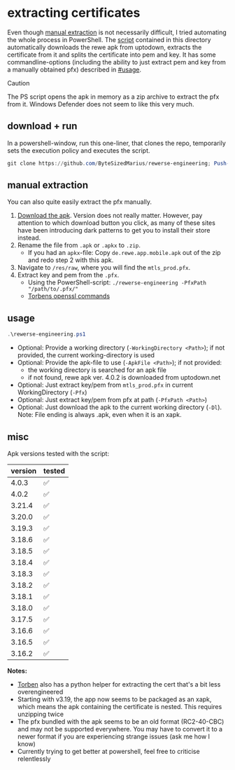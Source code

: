 # extracting certificates

Even though [manual extraction](#manual-extraction) is not necessarily difficult, I tried automating the whole process in PowerShell. The [script](./rewerse-engineering.ps1) contained in this directory automatically downloads the rewe apk from uptodown, extracts the certificate from it and splits the certificate into pem and key. It has some commandline-options (including the ability to just extract pem and key from a manually obtained pfx) described in [#usage](#usage).

> [!CAUTION]
> The PS script opens the apk in memory as a zip archive to extract the pfx from it. Windows Defender does not seem to like this very much.


## download + run

In a powershell-window, run this one-liner, that clones the repo, temporarily sets the execution policy and executes the script.
```powershell
git clone https://github.com/ByteSizedMarius/rewerse-engineering; Push-Location .\rewerse-engineering\docs; Set-ExecutionPolicy Bypass -Scope Process -Force; .\rewerse-engineering.ps1; Pop-Location
```

## manual extraction

You can also quite easily extract the pfx manually.
1. [Download the apk](https://apkpure.com/de/rewe-supermarkt/de.rewe.app.mobile/download). Version does not really matter. However, pay attention to which download button you click, as many of these sites have been introducing dark patterns to get you to install their store instead. 
2. Rename the file from `.apk` or `.apkx` to `.zip`. 
	- If you had an `apkx`-file: Copy `de.rewe.app.mobile.apk` out of the zip and redo step 2 with this apk.
3. Navigate to `/res/raw`, where you will find the `mtls_prod.pfx`. 
4. Extract key and pem from the `.pfx`. 
	- Using the PowerShell-script: `./rewerse-engineering -PfxPath "/path/to/.pfx/"`
	- [Torbens openssl commands](https://github.com/torbenpfohl/rewe-discounts/blob/main/how%20to%20get%20private.pem%20and%20private.key.txt#L16)

## usage 

```powershell
.\rewerse-engineering.ps1
```

- Optional: Provide a working directory (`-WorkingDirectory <Path>`); if not provided, the current working-directory is used
- Optional: Provide the apk-file to use (`-ApkFile <Path>`); if not provided:
	- the working directory is searched for an apk file
	- if not found, rewe apk ver. 4.0.2 is downloaded from uptodown.net
- Optional: Just extract key/pem from `mtls_prod.pfx` in current WorkingDirectory (`-Pfx`)
- Optional: Just extract key/pem from pfx at path (`-PfxPath <Path>`)
- Optional: Just download the apk to the current working directory (`-Dl`). Note: File ending is always .apk, even when it is an xapk.

## misc

Apk versions tested with the script:

| version | tested  |
|---------|---------|
| 4.0.3   | ✅      |
| 4.0.2   | ✅      |
| 3.21.4  | ✅      |
| 3.20.0  | ✅      |
| 3.19.3  | ✅      |
| 3.18.6  | ✅      |
| 3.18.5  | ✅      |
| 3.18.4  | ✅      |
| 3.18.3  | ✅      |
| 3.18.2  | ✅      |
| 3.18.1  | ✅      |
| 3.18.0  | ✅      |
| 3.17.5  | ✅      |
| 3.16.6  | ✅      |
| 3.16.5  | ✅      |
| 3.16.2  | ✅      |

**Notes:**

- [Torben](https://github.com/torbenpfohl/rewe-discounts/blob/main/rewe_discounts/get_creds.py) also has a python helper for extracting the cert that's a bit less overengineered
- Starting with v3.19, the app now seems to be packaged as an xapk, which means the apk containing the certificate is nested. This requires unzipping twice
- The pfx bundled with the apk seems to be an old format (RC2-40-CBC) and may not be supported everywhere. You may have to convert it to a newer format if you are experiencing strange issues (ask me how I know)
- Currently trying to get better at powershell, feel free to criticise relentlessly